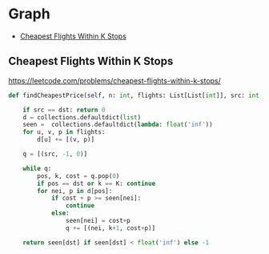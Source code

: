 # Graph

+ [Cheapest Flights Within K Stops](#cheapest-flights-within-k-stops)

## Cheapest Flights Within K Stops

https://leetcode.com/problems/cheapest-flights-within-k-stops/

``` python
def findCheapestPrice(self, n: int, flights: List[List[int]], src: int, dst: int, K: int) -> int:

    if src == dst: return 0
    d = collections.defaultdict(list)
    seen =  collections.defaultdict(lambda: float('inf'))
    for u, v, p in flights:
        d[u] += [(v, p)]

    q = [(src, -1, 0)]

    while q:
        pos, k, cost = q.pop(0)
        if pos == dst or k == K: continue
        for nei, p in d[pos]:
            if cost + p >= seen[nei]:
                continue
            else:
                seen[nei] = cost+p
                q += [(nei, k+1, cost+p)]

    return seen[dst] if seen[dst] < float('inf') else -1
```
